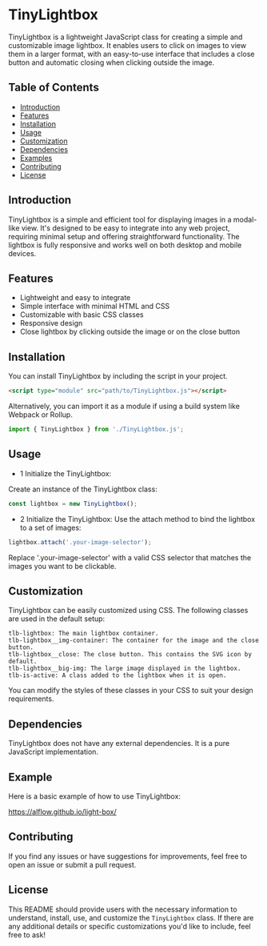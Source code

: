 # TinyLightbox

TinyLightbox is a lightweight JavaScript class for creating a simple and customizable image lightbox. It enables users to click on images to view them in a larger format, with an easy-to-use interface that includes a close button and automatic closing when clicking outside the image.

## Table of Contents

- [Introduction](#introduction)
- [Features](#features)
- [Installation](#installation)
- [Usage](#usage)
- [Customization](#customization)
- [Dependencies](#dependencies)
- [Examples](#examples)
- [Contributing](#contributing)
- [License](#license)

## Introduction

TinyLightbox is a simple and efficient tool for displaying images in a modal-like view. It's designed to be easy to integrate into any web project, requiring minimal setup and offering straightforward functionality. The lightbox is fully responsive and works well on both desktop and mobile devices.

## Features

- Lightweight and easy to integrate
- Simple interface with minimal HTML and CSS
- Customizable with basic CSS classes
- Responsive design
- Close lightbox by clicking outside the image or on the close button

## Installation

You can install TinyLightbox by including the script in your project.

```html
<script type="module" src="path/to/TinyLightbox.js"></script>
```

Alternatively, you can import it as a module if using a build system like Webpack or Rollup.

```javascript
import { TinyLightbox } from './TinyLightbox.js';
```

## Usage

- 1 Initialize the TinyLightbox:

Create an instance of the TinyLightbox class:
```javascript
const lightbox = new TinyLightbox();
```

- 2 Initialize the TinyLightbox:
Use the attach method to bind the lightbox to a set of images:
```javascript 
lightbox.attach('.your-image-selector');
```

Replace '.your-image-selector' with a valid CSS selector that matches the images you want to be clickable.



## Customization

TinyLightbox can be easily customized using CSS. The following classes are used in the default setup:

    tlb-lightbox: The main lightbox container.
    tlb-lightbox__img-container: The container for the image and the close button.
    tlb-lightbox__close: The close button. This contains the SVG icon by default.
    tlb-lightbox__big-img: The large image displayed in the lightbox.
    tlb-is-active: A class added to the lightbox when it is open.

You can modify the styles of these classes in your CSS to suit your design requirements.

## Dependencies

TinyLightbox does not have any external dependencies. It is a pure JavaScript implementation.

## Example
Here is a basic example of how to use TinyLightbox:

https://alflow.github.io/light-box/


## Contributing

If you find any issues or have suggestions for improvements, feel free to open an issue or submit a pull request.

## License


This README should provide users with the necessary information to understand, install, use, and customize the `TinyLightbox` class. If there are any additional details or specific customizations you'd like to include, feel free to ask!
